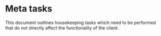 # Meta tasks
This document outlines housekeeping tasks which need to be performed that do
not directly affect the functionality of the client.

